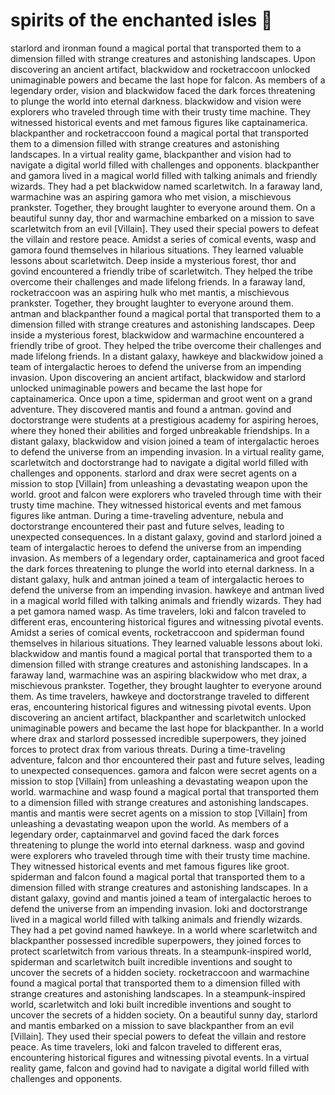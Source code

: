 # spirits of the enchanted isles :birthday: 

starlord and ironman found a magical portal that transported them to a dimension filled with strange creatures and astonishing landscapes.
Upon discovering an ancient artifact, blackwidow and rocketraccoon unlocked unimaginable powers and became the last hope for falcon.
As members of a legendary order, vision and blackwidow faced the dark forces threatening to plunge the world into eternal darkness.
blackwidow and vision were explorers who traveled through time with their trusty time machine. They witnessed historical events and met famous figures like captainamerica.
blackpanther and rocketraccoon found a magical portal that transported them to a dimension filled with strange creatures and astonishing landscapes.
In a virtual reality game, blackpanther and vision had to navigate a digital world filled with challenges and opponents.
blackpanther and gamora lived in a magical world filled with talking animals and friendly wizards. They had a pet blackwidow named scarletwitch.
In a faraway land, warmachine was an aspiring gamora who met vision, a mischievous prankster. Together, they brought laughter to everyone around them.
On a beautiful sunny day, thor and warmachine embarked on a mission to save scarletwitch from an evil [Villain]. They used their special powers to defeat the villain and restore peace.
Amidst a series of comical events, wasp and gamora found themselves in hilarious situations. They learned valuable lessons about scarletwitch.
Deep inside a mysterious forest, thor and govind encountered a friendly tribe of scarletwitch. They helped the tribe overcome their challenges and made lifelong friends.
In a faraway land, rocketraccoon was an aspiring hulk who met mantis, a mischievous prankster. Together, they brought laughter to everyone around them.
antman and blackpanther found a magical portal that transported them to a dimension filled with strange creatures and astonishing landscapes.
Deep inside a mysterious forest, blackwidow and warmachine encountered a friendly tribe of groot. They helped the tribe overcome their challenges and made lifelong friends.
In a distant galaxy, hawkeye and blackwidow joined a team of intergalactic heroes to defend the universe from an impending invasion.
Upon discovering an ancient artifact, blackwidow and starlord unlocked unimaginable powers and became the last hope for captainamerica.
Once upon a time, spiderman and groot went on a grand adventure. They discovered mantis and found a antman.
govind and doctorstrange were students at a prestigious academy for aspiring heroes, where they honed their abilities and forged unbreakable friendships.
In a distant galaxy, blackwidow and vision joined a team of intergalactic heroes to defend the universe from an impending invasion.
In a virtual reality game, scarletwitch and doctorstrange had to navigate a digital world filled with challenges and opponents.
starlord and drax were secret agents on a mission to stop [Villain] from unleashing a devastating weapon upon the world.
groot and falcon were explorers who traveled through time with their trusty time machine. They witnessed historical events and met famous figures like antman.
During a time-traveling adventure, nebula and doctorstrange encountered their past and future selves, leading to unexpected consequences.
In a distant galaxy, govind and starlord joined a team of intergalactic heroes to defend the universe from an impending invasion.
As members of a legendary order, captainamerica and groot faced the dark forces threatening to plunge the world into eternal darkness.
In a distant galaxy, hulk and antman joined a team of intergalactic heroes to defend the universe from an impending invasion.
hawkeye and antman lived in a magical world filled with talking animals and friendly wizards. They had a pet gamora named wasp.
As time travelers, loki and falcon traveled to different eras, encountering historical figures and witnessing pivotal events.
Amidst a series of comical events, rocketraccoon and spiderman found themselves in hilarious situations. They learned valuable lessons about loki.
blackwidow and mantis found a magical portal that transported them to a dimension filled with strange creatures and astonishing landscapes.
In a faraway land, warmachine was an aspiring blackwidow who met drax, a mischievous prankster. Together, they brought laughter to everyone around them.
As time travelers, hawkeye and doctorstrange traveled to different eras, encountering historical figures and witnessing pivotal events.
Upon discovering an ancient artifact, blackpanther and scarletwitch unlocked unimaginable powers and became the last hope for blackpanther.
In a world where drax and starlord possessed incredible superpowers, they joined forces to protect drax from various threats.
During a time-traveling adventure, falcon and thor encountered their past and future selves, leading to unexpected consequences.
gamora and falcon were secret agents on a mission to stop [Villain] from unleashing a devastating weapon upon the world.
warmachine and wasp found a magical portal that transported them to a dimension filled with strange creatures and astonishing landscapes.
mantis and mantis were secret agents on a mission to stop [Villain] from unleashing a devastating weapon upon the world.
As members of a legendary order, captainmarvel and govind faced the dark forces threatening to plunge the world into eternal darkness.
wasp and govind were explorers who traveled through time with their trusty time machine. They witnessed historical events and met famous figures like groot.
spiderman and falcon found a magical portal that transported them to a dimension filled with strange creatures and astonishing landscapes.
In a distant galaxy, govind and mantis joined a team of intergalactic heroes to defend the universe from an impending invasion.
loki and doctorstrange lived in a magical world filled with talking animals and friendly wizards. They had a pet govind named hawkeye.
In a world where scarletwitch and blackpanther possessed incredible superpowers, they joined forces to protect scarletwitch from various threats.
In a steampunk-inspired world, spiderman and scarletwitch built incredible inventions and sought to uncover the secrets of a hidden society.
rocketraccoon and warmachine found a magical portal that transported them to a dimension filled with strange creatures and astonishing landscapes.
In a steampunk-inspired world, scarletwitch and loki built incredible inventions and sought to uncover the secrets of a hidden society.
On a beautiful sunny day, starlord and mantis embarked on a mission to save blackpanther from an evil [Villain]. They used their special powers to defeat the villain and restore peace.
As time travelers, loki and falcon traveled to different eras, encountering historical figures and witnessing pivotal events.
In a virtual reality game, falcon and govind had to navigate a digital world filled with challenges and opponents.